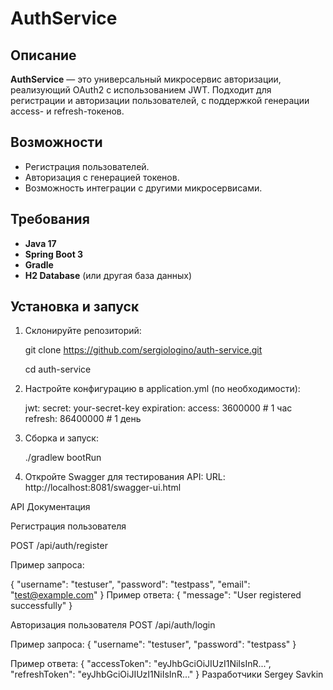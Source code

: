 # AuthService

## Описание
**AuthService** — это универсальный микросервис авторизации, реализующий OAuth2 с использованием JWT. Подходит для регистрации и авторизации пользователей, с поддержкой генерации access- и refresh-токенов.

## Возможности
- Регистрация пользователей.
- Авторизация с генерацией токенов.
- Возможность интеграции с другими микросервисами.

## Требования
- **Java 17**
- **Spring Boot 3**
- **Gradle**
- **H2 Database** (или другая база данных)

## Установка и запуск

1. Склонируйте репозиторий:
   
   git clone https://github.com/sergiologino/auth-service.git
   
   cd auth-service
   
3. Настройте конфигурацию в application.yml (по необходимости):

   jwt:
   secret: your-secret-key
   expiration:
   access: 3600000  # 1 час
   refresh: 86400000  # 1 день

4. Сборка и запуск:

   ./gradlew bootRun

5. Откройте Swagger для тестирования API:
   URL: http://localhost:8081/swagger-ui.html

API Документация

Регистрация пользователя

POST /api/auth/register

Пример запроса:

{
"username": "testuser",
"password": "testpass",
"email": "test@example.com"
}
Пример ответа:
{
"message": "User registered successfully"
}

Авторизация пользователя
POST /api/auth/login

Пример запроса:
{
"username": "testuser",
"password": "testpass"
}

Пример ответа:
{
"accessToken": "eyJhbGciOiJIUzI1NiIsInR...",
"refreshToken": "eyJhbGciOiJIUzI1NiIsInR..."
}
Разработчики
Sergey Savkin
